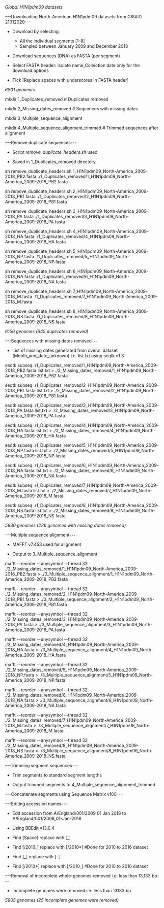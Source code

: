 

*Global H1N1pdm09 datasets*

---Downloading North-American H1N1pdm09 datasets from GISAID 21012020---

- Download by selecting: 

	- All the individual segments [1-8]
	- Sampled between January 2009 and December 2018

- Download sequences (DNA) as FASTA (per segment)

- Select FASTA header: Isolate name_Collection date only for the download options

- Tick [Replace spaces with underscores in FASTA header]

*6801 genomes*



 mkdir 1_Duplicates_removed # Duplicates removed

 mkdir 2_Missing_dates_removed # Sequences with missing dates

 mkdir 3_Multiple_sequence_alignment

 mkdir 4_Multiple_sequence_alignment_trimmed # Trimmed sequences after alignment



---Remove duplicate sequences---

- Script *remove_duplicate_headers.sh* used

- Saved in 1_Duplicates_removed directory 

 sh remove_duplicate_headers.sh 1_H1N1pdm09_North-America_2009-2018_PB2.fasta ./1_Duplicates_removed/1_H1N1pdm09_North-America_2009-2018_PB2.fasta

 sh remove_duplicate_headers.sh 2_H1N1pdm09_North-America_2009-2018_PB1.fasta ./1_Duplicates_removed/2_H1N1pdm09_North-America_2009-2018_PB1.fasta

 sh remove_duplicate_headers.sh 3_H1N1pdm09_North-America_2009-2018_PA.fasta ./1_Duplicates_removed/3_H1N1pdm09_North-America_2009-2018_PA.fasta

 sh remove_duplicate_headers.sh 4_H1N1pdm09_North-America_2009-2018_HA.fasta ./1_Duplicates_removed/4_H1N1pdm09_North-America_2009-2018_HA.fasta

 sh remove_duplicate_headers.sh 5_H1N1pdm09_North-America_2009-2018_NP.fasta ./1_Duplicates_removed/5_H1N1pdm09_North-America_2009-2018_NP.fasta

 sh remove_duplicate_headers.sh 6_H1N1pdm09_North-America_2009-2018_NA.fasta ./1_Duplicates_removed/6_H1N1pdm09_North-America_2009-2018_NA.fasta

 sh remove_duplicate_headers.sh 7_H1N1pdm09_North-America_2009-2018_M.fasta ./1_Duplicates_removed/7_H1N1pdm09_North-America_2009-2018_M.fasta

 sh remove_duplicate_headers.sh 8_H1N1pdm09_North-America_2009-2018_NS.fasta ./1_Duplicates_removed/8_H1N1pdm09_North-America_2009-2018_NS.fasta

*6156 genomes (645 duplicates removed)*



---Sequences with missing dates removed---

- List of missing dates generated from overall dataset (Month_and_date_unknown) i.e. list.txt using seqtk v1.3 

 seqtk subseq ./1_Duplicates_removed/1_H1N1pdm09_North-America_2009-2018_PB2.fasta list.txt > ./2_Missing_dates_removed/1_H1N1pdm09_North-America_2009-2018_PB2.fasta

 seqtk subseq ./1_Duplicates_removed/2_H1N1pdm09_North-America_2009-2018_PB1.fasta list.txt > ./2_Missing_dates_removed/2_H1N1pdm09_North-America_2009-2018_PB1.fasta

 seqtk subseq ./1_Duplicates_removed/3_H1N1pdm09_North-America_2009-2018_PA.fasta list.txt > ./2_Missing_dates_removed/3_H1N1pdm09_North-America_2009-2018_PA.fasta

 seqtk subseq ./1_Duplicates_removed/4_H1N1pdm09_North-America_2009-2018_HA.fasta list.txt > ./2_Missing_dates_removed/4_H1N1pdm09_North-America_2009-2018_HA.fasta

 seqtk subseq ./1_Duplicates_removed/5_H1N1pdm09_North-America_2009-2018_NP.fasta list.txt > ./2_Missing_dates_removed/5_H1N1pdm09_North-America_2009-2018_NP.fasta

 seqtk subseq ./1_Duplicates_removed/6_H1N1pdm09_North-America_2009-2018_NA.fasta list.txt > ./2_Missing_dates_removed/6_H1N1pdm09_North-America_2009-2018_NA.fasta

 seqtk subseq ./1_Duplicates_removed/7_H1N1pdm09_North-America_2009-2018_M.fasta list.txt > ./2_Missing_dates_removed/7_H1N1pdm09_North-America_2009-2018_M.fasta

 seqtk subseq ./1_Duplicates_removed/8_H1N1pdm09_North-America_2009-2018_NS.fasta list.txt > ./2_Missing_dates_removed/8_H1N1pdm09_North-America_2009-2018_NS.fasta


*5930 genomes (226 genomes with missing dates removed)*



---Multiple sequence alignment---

- MAFFT v7.453 used for alignment

- Output to 3_Multiple_sequence_alignment

 mafft --reorder --anysymbol --thread 32 ./2_Missing_dates_removed/1_H1N1pdm09_North-America_2009-2018_PB2.fasta > ./3_Multiple_sequence_alignment/1_H1N1pdm09_North-America_2009-2018_PB2.fasta

 mafft --reorder --anysymbol --thread 32 ./2_Missing_dates_removed/2_H1N1pdm09_North-America_2009-2018_PB1.fasta > ./3_Multiple_sequence_alignment/2_H1N1pdm09_North-America_2009-2018_PB1.fasta

 mafft --reorder --anysymbol --thread 32 ./2_Missing_dates_removed/3_H1N1pdm09_North-America_2009-2018_PA.fasta > ./3_Multiple_sequence_alignment/3_H1N1pdm09_North-America_2009-2018_PA.fasta

 mafft --reorder --anysymbol --thread 32 ./2_Missing_dates_removed/4_H1N1pdm09_North-America_2009-2018_HA.fasta > ./3_Multiple_sequence_alignment/4_H1N1pdm09_North-America_2009-2018_HA.fasta

 mafft --reorder --anysymbol --thread 32 ./2_Missing_dates_removed/5_H1N1pdm09_North-America_2009-2018_NP.fasta > ./3_Multiple_sequence_alignment/5_H1N1pdm09_North-America_2009-2018_NP.fasta

 mafft --reorder --anysymbol --thread 32 ./2_Missing_dates_removed/6_H1N1pdm09_North-America_2009-2018_NA.fasta > ./3_Multiple_sequence_alignment/6_H1N1pdm09_North-America_2009-2018_NA.fasta

 mafft --reorder --anysymbol --thread 32 ./2_Missing_dates_removed/7_H1N1pdm09_North-America_2009-2018_M.fasta > ./3_Multiple_sequence_alignment/7_H1N1pdm09_North-America_2009-2018_M.fasta

 mafft --reorder --anysymbol --thread 32 ./2_Missing_dates_removed/8_H1N1pdm09_North-America_2009-2018_NS.fasta > ./3_Multiple_sequence_alignment/8_H1N1pdm09_North-America_2009-2018_NS.fasta



---Trimming segment sequences---

- Trim segments to standard segment lengths

- Output trimmed segments to 4_Multiple_sequence_alignment_trimmed



---Concatenate segments using Sequence Matrix v100---



---Editing accession names---

- Edit accession from A/England/001/2009 01 Jan 2018 to A/England/001/2009_01-Jan-2018 

- Using BBEdit v13.0.4

- Find [Space] replace with [_]

- Find [/2010_] replace with [/2010*] #Done for 2010 to 2016 dataset

- Find [_] replace with [-]

- Find [/2010*] replace with [/2010_] #Done for 2010 to 2016 dataset



---Removal of incomplete whole-genomes removed i.e. less than 13,133 bp---

- Incomplete genomes were removed i.e. less than 13133 bp

*5905 genomes (25 incomplete genomes were removed)*